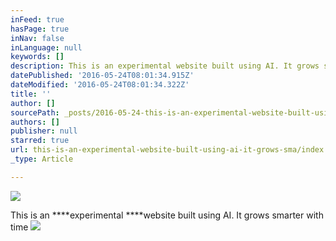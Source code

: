 ```yaml
---
inFeed: true
hasPage: true
inNav: false
inLanguage: null
keywords: []
description: This is an experimental website built using AI. It grows smarter with time
datePublished: '2016-05-24T08:01:34.915Z'
dateModified: '2016-05-24T08:01:34.322Z'
title: ''
author: []
sourcePath: _posts/2016-05-24-this-is-an-experimental-website-built-using-ai-it-grows-sma.md
authors: []
publisher: null
starred: true
url: this-is-an-experimental-website-built-using-ai-it-grows-sma/index.html
_type: Article

---
```

![](https://the-grid-user-content.s3-us-west-2.amazonaws.com/fa071d15-9e0c-4244-9aea-59ee78f1091a.png)

This is an ****experimental ****website built using AI. It grows smarter with time
![](https://the-grid-user-content.s3-us-west-2.amazonaws.com/d5ca79ab-c04c-468b-b943-c3196b0cbb5e.png)